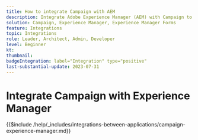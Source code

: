 ```yaml
---
title: How to integrate Campaign with AEM
description: Integrate Adobe Experience Manager (AEM) with Campaign to create and manage email campaigns.
solution: Campaign, Experience Manager, Experience Manager Forms
feature: Integrations
topic: Integrations
role: Leader, Architect, Admin, Developer
level: Beginner
kt:
thumbnail:
badgeIntegration: label="Integration" type="positive"
last-substantial-update: 2023-07-31
---
```


# Integrate Campaign with Experience Manager

{{$include /help/_includes/integrations-between-applications/campaign-experience-manager.md}}
